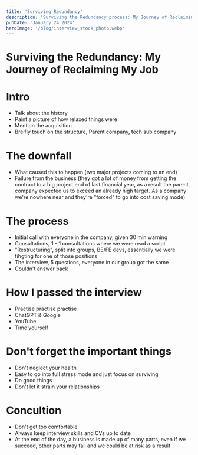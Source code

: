 ```yaml
---
title: 'Surviving Redundancy'
description: 'Surviving the Redundancy process: My Journey of Reclaiming My Job'
pubDate: 'January 24 2024'
heroImage: '/blog/interview_stock_photo.webp'
---
```


# Surviving the Redundancy: My Journey of Reclaiming My Job

# Intro

- Talk about the history
- Paint a picture of how relaxed things were
- Mention the acquisition
- Breifly touch on the structure, Parent company, tech sub company

# The downfall

- What caused this to happen (two major projects coming to an end)
- Failure from the business (they got a lot of money from getting the contract to a big project end of last financial year, as a result the parent company expected us to exceed an already high target. As a company we're nowhere near and they're "forced" to go into cost saving mode)

# The process

- Initial call with everyone in the company, given 30 min warning
- Consultations, 1 - 1 consultations where we were read a script
- "Restructuring", split into groups, BE/FE devs, essentially we were fihgting for one of those positions
- The interview, 5 questions, everyone in our group got the same
- Couldn't answer back

# How I passed the interview

- Practise practise practise
- ChatGPT & Google
- YouTube
- Time yourself

# Don't forget the important things

- Don't neglect your health
- Easy to go into full stress mode and just focus on surviving
- Do good things
- Don't let it strain your relationships

# Concultion

- Don't get too comfortable
- Always keep interview skills and CVs up to date
- At the end of the day, a business is made up of many parts, even if we succeed, other parts may fail and we could be at risk as a result
